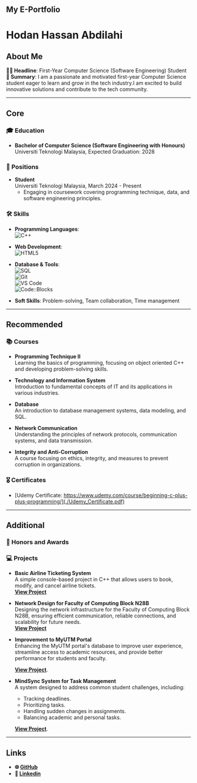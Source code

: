 ## My E-Portfolio
# Hodan Hassan Abdilahi



## About Me
**👨‍💻 Headline**: First-Year Computer Science (Software Engineering) Student  
**📖 Summary**:  I am a passionate and motivated first-year Computer Science student eager to learn and grow in the tech industry.I am excited to build innovative solutions and contribute to the tech community.

---

## Core

### 🎓 Education
- **Bachelor of Computer Science (Software Engineering with Honours)**  
  Universiti Teknologi Malaysia, Expected Graduation: 2028

### 💼 Positions
- **Student**  
   Universiti Teknologi Malaysia, March 2024 - Present  
  - Engaging in coursework covering programming technique, data, and software engineering principles.

### 🛠️ Skills
- **Programming Languages**:  
  ![C++](https://img.shields.io/badge/C++-00599C?style=flat-square&logo=c%2B%2B&logoColor=white)
- **Web Development**:  
  ![HTML5](https://img.shields.io/badge/HTML5-E34F26?style=flat-square&logo=html5&logoColor=white)

- **Database & Tools**:  
  ![SQL](https://img.shields.io/badge/SQL-4479A1?style=flat-square&logo=postgresql&logoColor=white)  
  ![Git](https://img.shields.io/badge/Git-F05032?style=flat-square&logo=git&logoColor=white)  
  ![VS Code](https://img.shields.io/badge/VS%20Code-007ACC?style=flat-square&logo=visual-studio-code&logoColor=white)  
  ![Code::Blocks](https://img.shields.io/badge/Code::Blocks-46B048?style=flat-square)

- **Soft Skills**: Problem-solving, Team collaboration, Time management

---

## Recommended

### 📚 Courses
- **Programming Technique II**  
  Learning the basics of programming, focusing on object oriented C++ and developing problem-solving skills.
  
- **Technology and Information System**  
  Introduction to fundamental concepts of IT and its applications in various industries.
- **Database**  
  An introduction to database management systems, data modeling, and SQL.

- **Network Communication**  
  Understanding the principles of network protocols, communication systems, and data transmission.

- **Integrity and Anti-Corruption**  
  A course focusing on ethics, integrity, and measures to prevent corruption in organizations.

### 🎖️ Certificates
- [Udemy Certificate: https://www.udemy.com/course/beginning-c-plus-plus-programming/](./Udemy_Certificate.pdf)

---

## Additional

### 🏅 Honors and Awards


### 💻 Projects
- **Basic Airline Ticketing System**  
  A simple console-based project in C++ that allows users to book, modify, and cancel airline tickets.  
  **[View Project](https://github.com/hodan2024/airline-ticketing-system)**
  
- **Network Design for Faculty of Computing Block N28B**  
  Designing the network infrastructure for the Faculty of Computing Block N28B, ensuring efficient communication, reliable connections, and scalability for future needs.  
  **[View Project](https://github.com/hodan2024/network-design)**
  
- **Improvement to MyUTM Portal**  
  Enhancing the MyUTM portal's database to improve user experience, streamline access to academic resources, and provide better performance for students and faculty.

    **[View Project](https://github.com/hodan2024/enhancementtoMyutmportal)**.


- **MindSync System for Task Management**  
  A system designed to address common student challenges, including:
  - Tracking deadlines.  
  - Prioritizing tasks.  
  - Handling sudden changes in assignments.  
  - Balancing academic and personal tasks.
 
    
   **[View Project](https://github.com/hodan2024/Designthinkinggroup4(1))**.
    

---

## Links

- **🌐 [GitHub](https://hodan2024.github.io/hodan2024/)**
- **🔗 [Linkedin](https://shorturl.at/LvWS2)**
